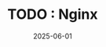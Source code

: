 ---
title: "TODO : Nginx"
excerpt: ""

categories:
  - Server

toc: false
toc_sticky: false

date: 2025-06-01
last_modified_at: 2025-06-01
---